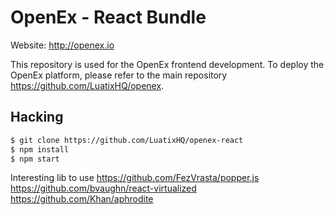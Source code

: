 # OpenEx - React Bundle

Website: http://openex.io

This repository is used for the OpenEx frontend development. To deploy the OpenEx platform, please refer to the main repository https://github.com/LuatixHQ/openex.

## Hacking

```bash
$ git clone https://github.com/LuatixHQ/openex-react
$ npm install
$ npm start
```

Interesting lib to use
https://github.com/FezVrasta/popper.js
https://github.com/bvaughn/react-virtualized
https://github.com/Khan/aphrodite